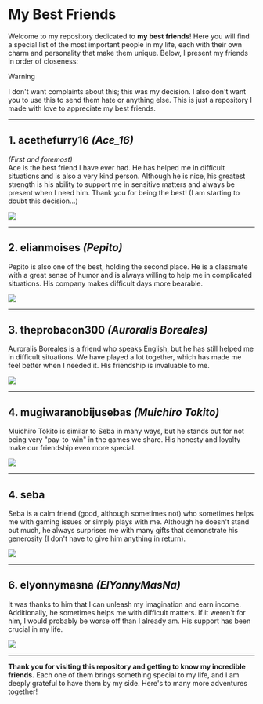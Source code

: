 # My Best Friends

Welcome to my repository dedicated to **my best friends**! Here you will find a special list of the most important people in my life, each with their own charm and personality that make them unique. Below, I present my friends in order of closeness:

> [!WARNING]
> I don't want complaints about this; this was my decision. I also don't want you to use this to send them hate or anything else. This is just a repository I made with love to appreciate my best friends.

---

## 1. **acethefurry16** *(Ace_16)*
*(First and foremost)*  
Ace is the best friend I have ever had. He has helped me in difficult situations and is also a very kind person. Although he is nice, his greatest strength is his ability to support me in sensitive matters and always be present when I need him. Thank you for being the best!
(I am starting to doubt this decision...)
<p align="left">
    <img src="https://github.com/user-attachments/assets/31219838-dd6a-4a06-9184-b2c23ac2393e">
</p>

---

## 2. **elianmoises** *(Pepito)*  
Pepito is also one of the best, holding the second place. He is a classmate with a great sense of humor and is always willing to help me in complicated situations. His company makes difficult days more bearable.
<p align="left">
    <img src="https://github.com/user-attachments/assets/9d4771f1-435d-49dc-a394-069d5d6565f3">
</p>

---

## 3. **theprobacon300** *(Auroralis Boreales)*  
Auroralis Boreales is a friend who speaks English, but he has still helped me in difficult situations. We have played a lot together, which has made me feel better when I needed it. His friendship is invaluable to me.
<p align="left">
    <img src="https://github.com/user-attachments/assets/d513f005-cc5d-45aa-a3b6-63e052786742">
</p>

---

## 4. **mugiwaranobijusebas** *(Muichiro Tokito)*  
Muichiro Tokito is similar to Seba in many ways, but he stands out for not being very "pay-to-win" in the games we share. His honesty and loyalty make our friendship even more special.
<p align="left">
    <img src="https://github.com/user-attachments/assets/ac4572ed-72db-49c1-899a-4cd510683d1e">
</p>

---

## 4. **seba**  
Seba is a calm friend (good, although sometimes not) who sometimes helps me with gaming issues or simply plays with me. Although he doesn't stand out much, he always surprises me with many gifts that demonstrate his generosity (I don't have to give him anything in return).
<p align="left">
    <img src="https://github.com/user-attachments/assets/20c3ae46-6cfc-4d2d-bc9d-7e8200a380f9">
</p>

---

## 6. **elyonnymasna** *(ElYonnyMasNa)*  
It was thanks to him that I can unleash my imagination and earn income. Additionally, he sometimes helps me with difficult matters. If it weren't for him, I would probably be worse off than I already am. His support has been crucial in my life.
<p align="left">
    <img src="https://github.com/user-attachments/assets/1cbc1af9-dfb1-4459-a50a-108b2b0feb53">
</p>

---

**Thank you for visiting this repository and getting to know my incredible friends.** Each one of them brings something special to my life, and I am deeply grateful to have them by my side. Here's to many more adventures together!
